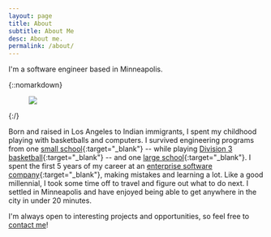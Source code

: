 ```yaml
---
layout: page
title: About
subtitle: About Me
desc: About me.
permalink: /about/
---
```


<div class="pretty-links">

<div class="lead lead-about">I'm a software engineer based in Minneapolis.
</div>

{::nomarkdown}
<figure class="site-profile">
    <img src="{{ site.baseurl }}/assets/img/profile-pic.png">
</figure>
{:/}

Born and raised in Los Angeles to Indian immigrants, I spent my childhood playing with basketballs and computers. I survived engineering programs from one [small school](https://www.hmc.edu){:target="_blank"} -- while playing [Division 3 basketball](http://www.cmsathletics.org/sports/mbkb/index){:target="_blank"} -- and one [large school](http://asu.edu){:target="_blank"}. I spent the first 5 years of my career at an [enterprise software company](http://laserfiche.com){:target="_blank"}, making mistakes and learning a lot. Like a good millennial, I took some time off to travel and figure out what to do next. I settled in Minneapolis and have enjoyed being able to get anywhere in the city in under 20 minutes.

I'm always open to interesting projects and opportunities, so feel free to <a href="mailto:nitinsavant@gmail.com">contact me</a>!
</div>
